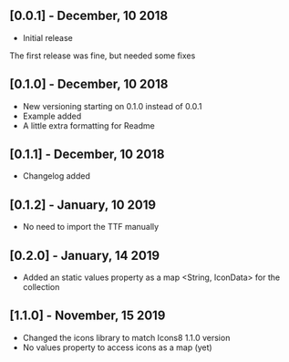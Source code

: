 ## [0.0.1] - December, 10 2018

* Initial release

The first release was fine, but needed some fixes

## [0.1.0] - December, 10 2018

* New versioning starting on 0.1.0 instead of 0.0.1
* Example added
* A little extra formatting for Readme

## [0.1.1] - December, 10 2018

* Changelog added

## [0.1.2] - January, 10 2019

* No need to import the TTF manually

## [0.2.0] - January, 14 2019

* Added an static values property as a map <String, IconData> for the collection

## [1.1.0] - November, 15 2019

* Changed the icons library to match Icons8 1.1.0 version
* No values property to access icons as a map (yet)